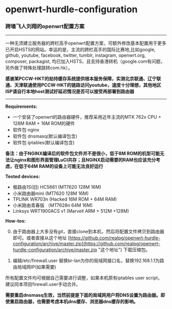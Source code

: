 # openwrt-hurdle-configuration
### 跨墙飞人刘翔的openwrt配置方案
   
----
  
  一种无须建立服务器的跨栏高手openwrt配置方案，可额外修改基本配置用于更多已开启HSTS的网站。幸运的是，主流的跨栏高手的国际比赛地,比如google, github, youtube, facebook, twitter, tumblr, instagram, openwrt.org, composer, packagist, 均已加入HSTS，且支持香港转机（google.com有问题，另外做了特殊处理跳转com.hk）。

**感谢某PCCW-HKT的劫持缓存系统提供根本服务保障，实测北京联通、辽宁联通、天津联通使用PCCW-HKT的链路访问youtube，速度十分理想，其他地区ISP请自行本地host测试好延迟情况是否可以接受再部署到路由器**

----
**Requirements:**

* 一个安装了openwrt的路由器硬件，推荐采用近年主流的MTK 762x CPU + 128M RAM + 16M ROM的硬件
* 软件包 nginx
* 软件包 dnsmasq(默认编译包含)
* 软件包 iptables(默认编译包含)

**备注：由于NGINX编译后的软件包文件并不是很小，低于8M ROM的机型可能无法让nginx和图形界面管理LuCI共存；且NGINX启动需要的RAM也应该充分考虑，在低于64M RAM的设备上可能无法良好运行**

**Tested devices:**

* 极路由1S(旧) HC5661 (MT7620 128M 16M)
* 小米路由器mini (MT7620 128M 16M)
* TPLINK WR703n (Hacked 16M ROM + 64M RAM)
* 小米路由青春版 （MT7628n 64M 16M)
* Linksys WRT1900ACS v1 (Marvell ARM + 512M +128M)

**How-tos:** 

0. 由于路由器上大多没有git，直接clone到本机，然后将配置文件拷贝到路由器即可。或者直接从这个地址 [https://github.com/realpg/openwrt-hurdle-configuration/archive/master.zip](https://github.com/realpg/openwrt-hurdle-configuration/archive/master.zip "这个地址") 下载压缩包。

0. 编辑/etc/firewall.user 替换br-lan为你的局域网接口名，替换192.168.1.1为路由局域网IP(如果需要)

所有配置文件均可根据自己需要进行调整，如果本机原有iptables user script，建议同本项目firewall.user手动合并。


**需要重启dnsmasq生效，当然前提是下面的局域网用户将DNS设置为路由器。即使重启路由器，也需要考虑本机dns缓存、浏览器dns缓存的影响。**
